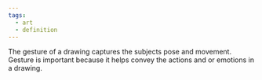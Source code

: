 ```yaml
---
tags:
  - art
  - definition
---
```

The gesture of a drawing captures the subjects pose and movement. Gesture is important because it helps convey the actions and or emotions in a drawing. 